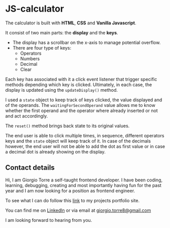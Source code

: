 # JS-calculator

The calculator is built with **HTML**, **CSS** and **Vanilla Javascript**.

It consist of two main parts: the **display** and the **keys**.

- The display has a scrollbar on the x-axis to manage potential overflow.
- There are four type of keys:
  - Operators
  - Numbers
  - Decimal
  - Clear

Each key has associated with it a click event listener that trigger specific methods depending which key is clicked. Ultimately, in each case, the display is updated using the `updateDisplay()` method.

I used a `state` object to keep track of keys clicked, the value displayed and of the operands. The `waitingForSecondOperand` value allows me to know whether the first operand and the operator where already inserted or not and act accordingly.

The `reset()` method brings back state to its original values.

The end user is able to click multiple times, in sequence, different operators keys and the `state` object will keep track of it. In case of the decimals however, the end user will not be able to add the dot as first value or in case a decimal dot is already showing on the display.

## Contact details

Hi, I am Giorgio Torre a self-taught frontend developer. I have been coding, learning, debugging, creating and most importantly having fun for the past year and I am now looking for a position as frontend engineer.

To see what I can do follow this [link](https://towerbrother.github.io/portfolio-app/) to my projects portfolio site.

You can find me on [LinkedIn](https://www.linkedin.com/in/giorgiotorre/) or via email at <giorgio.torre8@gmail.com>

I am looking forward to hearing from you.
